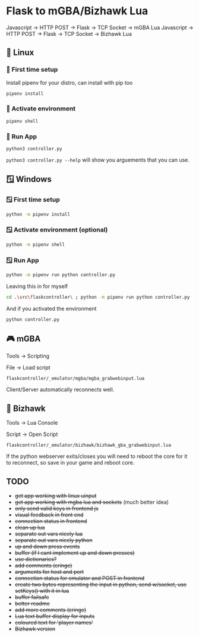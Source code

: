 # Flask to mGBA/Bizhawk Lua

Javascript -> HTTP POST -> Flask -> TCP Socket -> mGBA Lua
Javascript -> HTTP POST -> Flask -> TCP Socket -> Bizhawk Lua

## 🐧 Linux

### 🐧 First time setup

Install pipenv for your distro, can install with pip too

```bash
pipenv install
```

### 🐧 Activate environment

```bash
pipenv shell
```

### 🐧 Run App

`python3 controller.py`

`python3 controller.py --help` will show you arguements that you can use.

## 🪟 Windows

### 🪟 First time setup

```bash
python -m pipenv install
```

### 🪟 Activate environment (optional)

```bash
python -m pipenv shell
```

### 🪟 Run App

```bash
python -m pipenv run python controller.py
```

Leaving this in for myself

```bash
cd .\src\flaskcontroller\ ; python -m pipenv run python controller.py
```

And if you activated the environment

```bash
python controller.py
```

## 🎮 mGBA

Tools -> Scripting

File -> Load script

`flaskcontroller/_emulator/mgba/mgba_grabwebinput.lua`

Client/Server automatically reconnects well.

## 🦅 Bizhawk

Tools -> Lua Console

Script -> Open Script

`flaskcontroller/_emulator/bizhawk/bizhawk_gba_grabwebinput.lua`

If the python webserver exits/closes you will need to reboot the core for it to reconnect, so save in your game and reboot core.

## TODO

* ~~get app working with linux uinput~~
* ~~get app working with mgba lua and sockets~~ (much better idea)
* ~~only send valid keys in frontend js~~
* ~~visual feedback in front end~~
* ~~connection status in frontend~~
* ~~clean up lua~~
* ~~separate out vars nicely lua~~
* ~~separate out vars nicely python~~
* ~~up and down press events~~
* ~~buffer (if I cant implement up and down presses)~~
* ~~use dictionaries?~~
* ~~add comments (cringe)~~
* ~~arguments for host and port~~
* ~~connection status for emulator and POST in frontend~~
* ~~create two bytes representing the input in python, send w/socket, use setKeys() with it in lua~~
* ~~buffer failsafe~~
* ~~better readme~~
* ~~add more comments (cringe)~~
* ~~Lua text buffer display for inputs~~
* ~~coloured text for 'player names'~~
* ~~Bizhawk version~~
